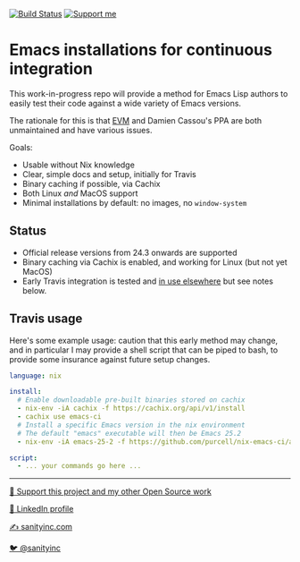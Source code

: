 [![Build Status](https://travis-ci.com/purcell/nix-emacs-ci.png?branch=master)](https://travis-ci.com/purcell/nix-emacs-ci)
<a href="https://www.patreon.com/sanityinc"><img alt="Support me" src="https://img.shields.io/badge/Support%20Me-%F0%9F%92%97-ff69b4.svg"></a>

# Emacs installations for continuous integration

This work-in-progress repo will provide a method for Emacs Lisp
authors to easily test their code against a wide variety of Emacs
versions.

The rationale for this is that [EVM](https://github.com/rejeep/evm)
and Damien Cassou's PPA are both unmaintained and have various issues.

Goals:

- Usable without Nix knowledge
- Clear, simple docs and setup, initially for Travis
- Binary caching if possible, via Cachix
- Both Linux *and* MacOS support
- Minimal installations by default: no images, no `window-system`

## Status

- Official release versions from 24.3 onwards are supported
- Binary caching via Cachix is enabled, and working for Linux (but not yet MacOS)
- Early Travis integration is tested and [in use
  elsewhere](https://github.com/purcell/emacs.d) but see notes below.

## Travis usage

Here's some example usage: caution that this early method may change,
and in particular I may provide a shell script that can be piped to
bash, to provide some insurance against future setup changes.

```yaml
language: nix

install:
  # Enable downloadable pre-built binaries stored on cachix
  - nix-env -iA cachix -f https://cachix.org/api/v1/install
  - cachix use emacs-ci
  # Install a specific Emacs version in the nix environment
  # The default "emacs" executable will then be Emacs 25.2
  - nix-env -iA emacs-25-2 -f https://github.com/purcell/nix-emacs-ci/archive/master.tar.gz

script:
  - ... your commands go here ...
```


<hr>


[💝 Support this project and my other Open Source work](https://www.patreon.com/sanityinc)

[💼 LinkedIn profile](https://uk.linkedin.com/in/stevepurcell)

[✍ sanityinc.com](http://www.sanityinc.com/)

[🐦 @sanityinc](https://twitter.com/sanityinc)
